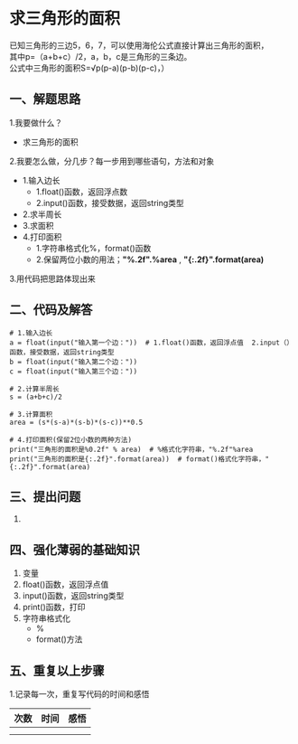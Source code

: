 # 求三角形的面积
已知三角形的三边5，6，7，可以使用海伦公式直接计算出三角形的面积，  
其中p=（a+b+c）/2，a，b，c是三角形的三条边。  
公式中三角形的面积S=√p(p-a)(p-b)(p-c)，）  

## 一、解题思路
 1.我要做什么？<br>
   + 求三角形的面积<br>
   
 2.我要怎么做，分几步？每一步用到哪些语句，方法和对象<br>
   + 1.输入边长  
     + 1.float()函数，返回浮点数  
     + 2.input()函数，接受数据，返回string类型  
   + 2.求半周长  
   + 3.求面积  
   + 4.打印面积  
     + 1.字符串格式化%，format()函数
     + 2.保留两位小数的用法；**"%.2f".%area** , **"{:.2f}".format(area)** 
     
 3.用代码把思路体现出来<br>
 
## 二、代码及解答
    # 1.输入边长
    a = float(input("输入第一个边："))  # 1.float()函数，返回浮点值  2.input（）函数，接受数据，返回string类型
    b = float(input("输入第二个边："))
    c = float(input("输入第三个边："))
    
    # 2.计算半周长
    s = (a+b+c)/2
    
    # 3.计算面积
    area = (s*(s-a)*(s-b)*(s-c))**0.5
    
    # 4.打印面积(保留2位小数的两种方法)
    print("三角形的面积是%0.2f" % area)  # %格式化字符串，"%.2f"%area
    print("三角形的面积是{:.2f}".format(area))  # format()格式化字符串，"{:.2f}".format(area)
    
## 三、提出问题
 1. 
 
## 四、强化薄弱的基础知识
 1. 变量
 2. float()函数，返回浮点值
 3. input()函数，返回string类型
 4. print()函数，打印
 5. 字符串格式化
    + %
    + format()方法
 
## 五、重复以上步骤
 1.记录每一次，重复写代码的时间和感悟<br>
 
| 次数 | 时间 | 感悟 |
| :---          |     :---:      |          ---: |
|     |      |     |
|       |        |       |

